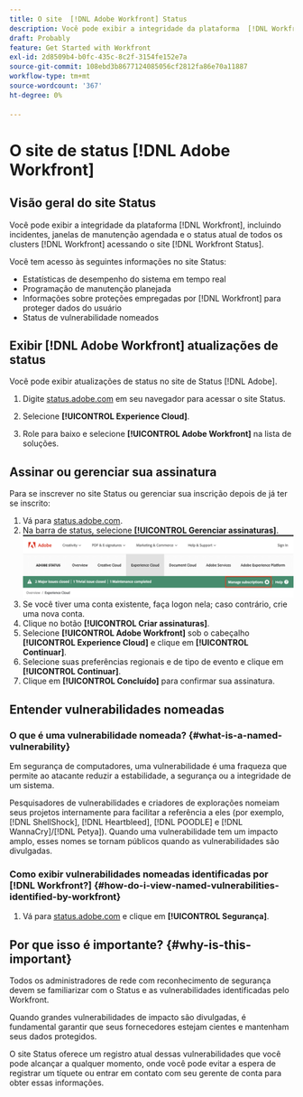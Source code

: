 ```yaml
---
title: O site  [!DNL Adobe Workfront] Status
description: Você pode exibir a integridade da plataforma  [!DNL Workfront] , incluindo incidentes, janelas de manutenção agendada e o status atual de todos os clusters  [!DNL Workfront]  acessando o site  [!DNL Workfront Status] .
draft: Probably
feature: Get Started with Workfront
exl-id: 2d8509b4-b0fc-435c-8c2f-3154fe152e7a
source-git-commit: 108ebd3b8677124085056cf2812fa86e70a11887
workflow-type: tm+mt
source-wordcount: '367'
ht-degree: 0%

---
```


# O site de status [!DNL Adobe Workfront]

<!-- Audited: 1/2024 -->

## Visão geral do site Status

Você pode exibir a integridade da plataforma [!DNL Workfront], incluindo incidentes, janelas de manutenção agendada e o status atual de todos os clusters [!DNL Workfront] acessando o site [!DNL Workfront Status].

Você tem acesso às seguintes informações no site Status:

* Estatísticas de desempenho do sistema em tempo real
* Programação de manutenção planejada
* Informações sobre proteções empregadas por [!DNL Workfront] para proteger dados do usuário
* Status de vulnerabilidade nomeados

## Exibir [!DNL Adobe Workfront] atualizações de status

Você pode exibir atualizações de status no site de Status [!DNL Adobe].

1. Digite [status.adobe.com](https://status.adobe.com/) em seu navegador para acessar o site Status.

1. Selecione **[!UICONTROL Experience Cloud]**.
1. Role para baixo e selecione **[!UICONTROL Adobe Workfront]** na lista de soluções.

## Assinar ou gerenciar sua assinatura

Para se inscrever no site Status ou gerenciar sua inscrição depois de já ter se inscrito:

1. Vá para [status.adobe.com](https://status.adobe.com/).
1. Na barra de status, selecione **[!UICONTROL Gerenciar assinaturas]**.
   ![](assets/manage-subs.png)
1. Se você tiver uma conta existente, faça logon nela; caso contrário, crie uma nova conta.
1. Clique no botão **[!UICONTROL Criar assinaturas]**.
1. Selecione **[!UICONTROL Adobe Workfront]** sob o cabeçalho **[!UICONTROL Experience Cloud]** e clique em **[!UICONTROL Continuar]**.
1. Selecione suas preferências regionais e de tipo de evento e clique em **[!UICONTROL Continuar]**.
1. Clique em **[!UICONTROL Concluído]** para confirmar sua assinatura.

## Entender vulnerabilidades nomeadas

### O que é uma vulnerabilidade nomeada? {#what-is-a-named-vulnerability}

Em segurança de computadores, uma vulnerabilidade é uma fraqueza que permite ao atacante reduzir a estabilidade, a segurança ou a integridade de um sistema.

Pesquisadores de vulnerabilidades e criadores de explorações nomeiam seus projetos internamente para facilitar a referência a eles (por exemplo, [!DNL ShellShock], [!DNL Heartbleed], [!DNL POODLE] e [!DNL WannaCry]/[!DNL Petya]). Quando uma vulnerabilidade tem um impacto amplo, esses nomes se tornam públicos quando as vulnerabilidades são divulgadas.

### Como exibir vulnerabilidades nomeadas identificadas por [!DNL Workfront?] {#how-do-i-view-named-vulnerabilities-identified-by-workfront}

1. Vá para [status.adobe.com](https://status.adobe.com/) e clique em **[!UICONTROL Segurança]**.

## Por que isso é importante? {#why-is-this-important}

Todos os administradores de rede com reconhecimento de segurança devem se familiarizar com o Status e as vulnerabilidades identificadas pelo Workfront.

Quando grandes vulnerabilidades de impacto são divulgadas, é fundamental garantir que seus fornecedores estejam cientes e mantenham seus dados protegidos.

O site Status oferece um registro atual dessas vulnerabilidades que você pode alcançar a qualquer momento, onde você pode evitar a espera de registrar um tíquete ou entrar em contato com seu gerente de conta para obter essas informações.
